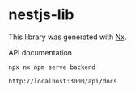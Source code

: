 # nestjs-lib

This library was generated with [Nx](https://nx.dev).


API documentation

```
npx nx npm serve backend
```

```
http://localhost:3000/api/docs
```